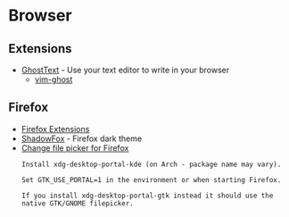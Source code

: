 # Browser

## Extensions
- [GhostText](https://github.com/GhostText/GhostText) - Use your text editor to write in your browser
  - [vim-ghost](https://github.com/raghur/vim-ghost)

## Firefox

- [Firefox Extensions](https://enchiridion.red/2019/1/18/firefox-extensions/)
- [ShadowFox](https://github.com/overdodactyl/ShadowFox) - Firefox dark theme
- [Change file picker for Firefox](https://www.reddit.com/r/linux/comments/hze40x/firefox_790_released/fzj2ipw?utm_source=share&utm_medium=web2x&context=3)
  ```
  Install xdg-desktop-portal-kde (on Arch - package name may vary).

  Set GTK_USE_PORTAL=1 in the environment or when starting Firefox.

  If you install xdg-desktop-portal-gtk instead it should use the native GTK/GNOME filepicker.
  ```
